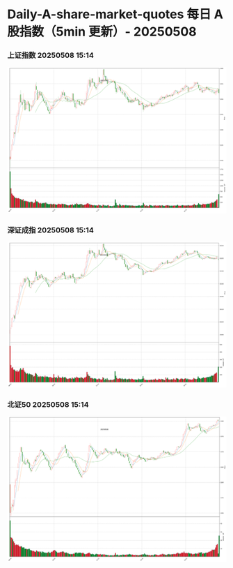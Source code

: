 
# Daily-A-share-market-quotes 每日 A 股指数（5min 更新）- 20250508

### 上证指数 20250508 15:14
![](./fig/2025/5/20250508-sh000001.png)

### 深证成指 20250508 15:14
![](./fig/2025/5/20250508-sz399001.png)

### 北证50 20250508 15:14
![](./fig/2025/5/20250508-bj899050.png)

